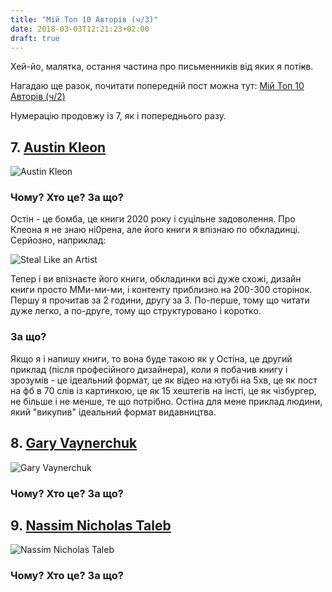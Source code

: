 ```yaml
---
title: "Мій Топ 10 Авторів (ч/3)"
date: 2018-03-03T12:21:23+02:00
draft: true
---
```



Хей-йо, малятка, остання частина про письменників від яких я поті~~к~~в.

Нагадаю ще разок, почитати попередній пост можна тут: 
[Мій Топ 10 Авторів (ч/2)](https://ua.tarasmatsyk.com/blog/top-10-fav-authors-2/)

Нумерацію продовжу із 7, як і попереднього разу.

## 7. [Austin Kleon](https://www.amazon.com/Austin-Kleon/e/B002HDCKJ2/ref=sr_tc_2_0?qid=1520072371&sr=8-2-ent)

![Austin Kleon](https://images-na.ssl-images-amazon.com/images/I/61dSM74wF9L._UX250_.jpg "Austin Kleon")

### Чому? Хто це? За що?

Остін - це бомба, це книги 2020 року і суцільне задоволення. Про Клеона я не знаю ні0рена,
але його книги я впізнаю по обкладинці. Серйозно, наприклад:

![Steal Like an Artist](https://images-na.ssl-images-amazon.com/images/I/51fIZsUhrpL._SY498_BO1,204,203,200_.jpg "Steal Like an Artist")

Тепер і ви впізнаєте його книги, обкладинки всі дуже схожі, дизайн книги просто ММи-ми-ми,
і контенту приблизно на 200-300 сторінок. Першу я прочитав за 2 години, другу за 3.
По-перше, тому що читати дуже легко, а по-друге, тому що структуровано і коротко.


### За що?
Якщо я і напишу книги, то вона буде такою як у Остіна, це другий приклад (після професійного дизайнера),
коли я побачив книгу і зрозумів - це ідеальний формат, це як відео на ютубі на 5хв, 
це як пост на фб в 70 слів із картинкою, це як 15 хештегів на інсті, це як чізбургер,
не більше і не менше, те що потрібно.
Остіна для мене приклад людини, який "викупив" ідеальний формат видавництва. 

## 8. [Gary Vaynerchuk](https://www.amazon.com/Gary-Vaynerchuk/e/B001JP7NBE/ref=dp_byline_cont_book_1)

![Gary Vaynerchuk](https://images-na.ssl-images-amazon.com/images/I/51N0WINeD0L._UX250_.jpg "Gary Vaynerchuk")

### Чому? Хто це? За що?

## 9. [Nassim Nicholas Taleb](https://www.amazon.com/Nassim-Nicholas-Taleb/e/B000APVZ7W/ref=sr_ntt_srch_lnk_1?qid=1520072976&sr=1-1)

![Nassim Nicholas Taleb](https://images-na.ssl-images-amazon.com/images/I/513Q6HNMzaL._UX250_.jpg "Nassim Nicholas Taleb")

### Чому? Хто це? За що?
